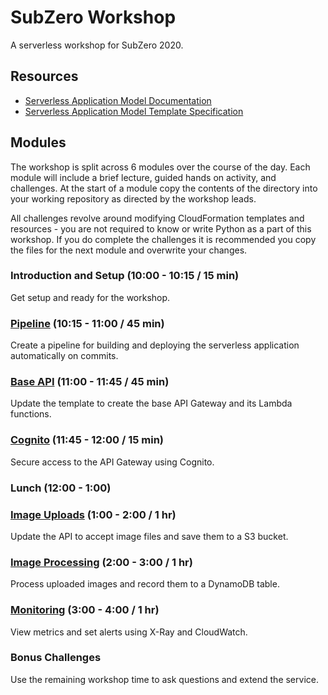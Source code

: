 # SubZero Workshop

A serverless workshop for SubZero 2020.

## Resources

- [Serverless Application Model Documentation](https://docs.aws.amazon.com/serverless-application-model/latest/developerguide/what-is-sam.html)
- [Serverless Application Model Template Specification](https://github.com/awslabs/serverless-application-model/blob/master/versions/2016-10-31.md)

## Modules

The workshop is split across 6 modules over the course of the day. Each module will include a brief lecture, guided hands on activity, and challenges. At the start of a module copy the contents of the directory into your working repository as directed by the workshop leads.

All challenges revolve around modifying CloudFormation templates and resources - you are not required to know or write Python as a part of this workshop. If you do complete the challenges it is recommended you copy the files for the next module and overwrite your changes.

### Introduction and Setup (10:00 - 10:15 / 15 min)

Get setup and ready for the workshop.

### [Pipeline](1_Pipeline/) (10:15 - 11:00 / 45 min)

Create a pipeline for building and deploying the serverless application automatically on commits.

### [Base API](2_Base_API/) (11:00 - 11:45 / 45 min)

Update the template to create the base API Gateway and its Lambda functions.

### [Cognito](3_Cognito/) (11:45 - 12:00 / 15 min)

Secure access to the API Gateway using Cognito.

### Lunch (12:00 - 1:00)

### [Image Uploads](4_Image_Uploads/) (1:00 - 2:00 / 1 hr)

Update the API to accept image files and save them to a S3 bucket.

### [Image Processing](5_Image_Processing/) (2:00 - 3:00 / 1 hr)

Process uploaded images and record them to a DynamoDB table.

### [Monitoring](6_Monitoring/) (3:00 - 4:00 / 1 hr)

View metrics and set alerts using X-Ray and CloudWatch.

### Bonus Challenges

Use the remaining workshop time to ask questions and extend the service.


